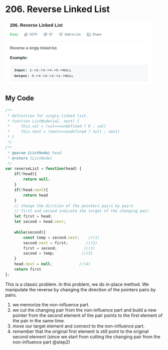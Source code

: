 # 206. Reverse Linked List

![](.gitbook/assets/image%20%2814%29.png)

## My Code

```javascript
/**
 * Definition for singly-linked list.
 * function ListNode(val, next) {
 *     this.val = (val===undefined ? 0 : val)
 *     this.next = (next===undefined ? null : next)
 * }
 */
/**
 * @param {ListNode} head
 * @return {ListNode}
 */
var reverseList = function(head) {
    if(!head){
        return null;
    }
    if(!head.next){
        return head
    }
    // change the dirction of the pointers pairs by pairs
    // first and second indicate the target of the changing pair
    let first = head;
    let second = head.next;
    
    while(second){
        const temp = second.next;    //(1)
        second.next = first;        //(2)
        first = second;            //(3)
        second = temp;            //(3)
    }
    head.next = null;            //(4)
    return first
};
```

This is a classic problem. In this problem, we do in-place method. We manipulate the reverse by changing the direction of the pointers pairs by pairs.   
1. we memorize the non-influence part.  
2. we cut the changing pair from the non-influence part and build a new pointer from the second element of the pair points to the first element of the pair in the same time.  
3. move our target element and connect to the non-influence part.  
4. remember that the original first element is still point to the original second element \(since we start from cutting the  changing pair from the non-influence part @step2\)

